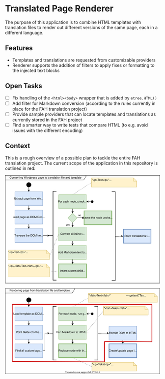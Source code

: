 # Translated Page Renderer

The purpose of this application is to combine HTML templates with translation files to render out different versions
of the same page, each in a different language.

## Features

* Templates and translations are requested from customizable providers
* Renderer supports the addition of filters to apply fixes or formatting to the injected text blocks

## Open Tasks

* [ ] Fix handling of the `<html><body>` wrapper that is added by `etree.HTML()`
* [ ] Add filter for Markdown conversion (according to the rules currently in place for the FAH translation project)
* [ ] Provide sample providers that can locate templates and translations as currently stored in the FAH project
* [ ] Find a smarter way to write tests that compare HTML (to e.g. avoid issues with the different encoding)

## Context

This is a rough overview of a possible plan to tackle the entire FAH translation project. The current scope of the application in this repository is outlined in red:

![FAH Translation Project Architecture Overview](https://github.com/Tar-Minyatur/Translated-Page-Renderer/blob/master/docs/fah-translation-architecture-overview.svg)
